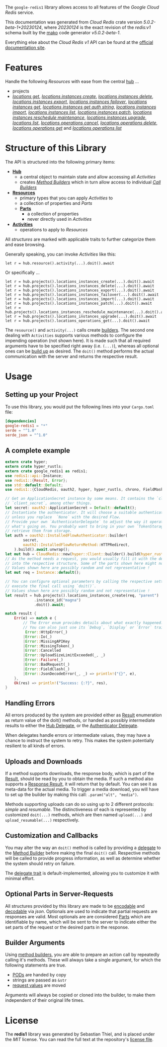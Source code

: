 <!---
DO NOT EDIT !
This file was generated automatically from 'src/generator/templates/api/README.md.mako'
DO NOT EDIT !
-->
The `google-redis1` library allows access to all features of the *Google Cloud Redis* service.

This documentation was generated from *Cloud Redis* crate version *5.0.2-beta-1+20230124*, where *20230124* is the exact revision of the *redis:v1* schema built by the [mako](http://www.makotemplates.org/) code generator *v5.0.2-beta-1*.

Everything else about the *Cloud Redis* *v1* API can be found at the
[official documentation site](https://cloud.google.com/memorystore/docs/redis/).
# Features

Handle the following *Resources* with ease from the central [hub](https://docs.rs/google-redis1/5.0.2-beta-1+20230124/google_redis1/CloudRedis) ... 

* projects
 * [*locations get*](https://docs.rs/google-redis1/5.0.2-beta-1+20230124/google_redis1/api::ProjectLocationGetCall), [*locations instances create*](https://docs.rs/google-redis1/5.0.2-beta-1+20230124/google_redis1/api::ProjectLocationInstanceCreateCall), [*locations instances delete*](https://docs.rs/google-redis1/5.0.2-beta-1+20230124/google_redis1/api::ProjectLocationInstanceDeleteCall), [*locations instances export*](https://docs.rs/google-redis1/5.0.2-beta-1+20230124/google_redis1/api::ProjectLocationInstanceExportCall), [*locations instances failover*](https://docs.rs/google-redis1/5.0.2-beta-1+20230124/google_redis1/api::ProjectLocationInstanceFailoverCall), [*locations instances get*](https://docs.rs/google-redis1/5.0.2-beta-1+20230124/google_redis1/api::ProjectLocationInstanceGetCall), [*locations instances get auth string*](https://docs.rs/google-redis1/5.0.2-beta-1+20230124/google_redis1/api::ProjectLocationInstanceGetAuthStringCall), [*locations instances import*](https://docs.rs/google-redis1/5.0.2-beta-1+20230124/google_redis1/api::ProjectLocationInstanceImportCall), [*locations instances list*](https://docs.rs/google-redis1/5.0.2-beta-1+20230124/google_redis1/api::ProjectLocationInstanceListCall), [*locations instances patch*](https://docs.rs/google-redis1/5.0.2-beta-1+20230124/google_redis1/api::ProjectLocationInstancePatchCall), [*locations instances reschedule maintenance*](https://docs.rs/google-redis1/5.0.2-beta-1+20230124/google_redis1/api::ProjectLocationInstanceRescheduleMaintenanceCall), [*locations instances upgrade*](https://docs.rs/google-redis1/5.0.2-beta-1+20230124/google_redis1/api::ProjectLocationInstanceUpgradeCall), [*locations list*](https://docs.rs/google-redis1/5.0.2-beta-1+20230124/google_redis1/api::ProjectLocationListCall), [*locations operations cancel*](https://docs.rs/google-redis1/5.0.2-beta-1+20230124/google_redis1/api::ProjectLocationOperationCancelCall), [*locations operations delete*](https://docs.rs/google-redis1/5.0.2-beta-1+20230124/google_redis1/api::ProjectLocationOperationDeleteCall), [*locations operations get*](https://docs.rs/google-redis1/5.0.2-beta-1+20230124/google_redis1/api::ProjectLocationOperationGetCall) and [*locations operations list*](https://docs.rs/google-redis1/5.0.2-beta-1+20230124/google_redis1/api::ProjectLocationOperationListCall)




# Structure of this Library

The API is structured into the following primary items:

* **[Hub](https://docs.rs/google-redis1/5.0.2-beta-1+20230124/google_redis1/CloudRedis)**
    * a central object to maintain state and allow accessing all *Activities*
    * creates [*Method Builders*](https://docs.rs/google-redis1/5.0.2-beta-1+20230124/google_redis1/client::MethodsBuilder) which in turn
      allow access to individual [*Call Builders*](https://docs.rs/google-redis1/5.0.2-beta-1+20230124/google_redis1/client::CallBuilder)
* **[Resources](https://docs.rs/google-redis1/5.0.2-beta-1+20230124/google_redis1/client::Resource)**
    * primary types that you can apply *Activities* to
    * a collection of properties and *Parts*
    * **[Parts](https://docs.rs/google-redis1/5.0.2-beta-1+20230124/google_redis1/client::Part)**
        * a collection of properties
        * never directly used in *Activities*
* **[Activities](https://docs.rs/google-redis1/5.0.2-beta-1+20230124/google_redis1/client::CallBuilder)**
    * operations to apply to *Resources*

All *structures* are marked with applicable traits to further categorize them and ease browsing.

Generally speaking, you can invoke *Activities* like this:

```Rust,ignore
let r = hub.resource().activity(...).doit().await
```

Or specifically ...

```ignore
let r = hub.projects().locations_instances_create(...).doit().await
let r = hub.projects().locations_instances_delete(...).doit().await
let r = hub.projects().locations_instances_export(...).doit().await
let r = hub.projects().locations_instances_failover(...).doit().await
let r = hub.projects().locations_instances_import(...).doit().await
let r = hub.projects().locations_instances_patch(...).doit().await
let r = hub.projects().locations_instances_reschedule_maintenance(...).doit().await
let r = hub.projects().locations_instances_upgrade(...).doit().await
let r = hub.projects().locations_operations_get(...).doit().await
```

The `resource()` and `activity(...)` calls create [builders][builder-pattern]. The second one dealing with `Activities` 
supports various methods to configure the impending operation (not shown here). It is made such that all required arguments have to be 
specified right away (i.e. `(...)`), whereas all optional ones can be [build up][builder-pattern] as desired.
The `doit()` method performs the actual communication with the server and returns the respective result.

# Usage

## Setting up your Project

To use this library, you would put the following lines into your `Cargo.toml` file:

```toml
[dependencies]
google-redis1 = "*"
serde = "^1.0"
serde_json = "^1.0"
```

## A complete example

```Rust
extern crate hyper;
extern crate hyper_rustls;
extern crate google_redis1 as redis1;
use redis1::api::Instance;
use redis1::{Result, Error};
use std::default::Default;
use redis1::{CloudRedis, oauth2, hyper, hyper_rustls, chrono, FieldMask};

// Get an ApplicationSecret instance by some means. It contains the `client_id` and 
// `client_secret`, among other things.
let secret: oauth2::ApplicationSecret = Default::default();
// Instantiate the authenticator. It will choose a suitable authentication flow for you, 
// unless you replace  `None` with the desired Flow.
// Provide your own `AuthenticatorDelegate` to adjust the way it operates and get feedback about 
// what's going on. You probably want to bring in your own `TokenStorage` to persist tokens and
// retrieve them from storage.
let auth = oauth2::InstalledFlowAuthenticator::builder(
        secret,
        oauth2::InstalledFlowReturnMethod::HTTPRedirect,
    ).build().await.unwrap();
let mut hub = CloudRedis::new(hyper::Client::builder().build(hyper_rustls::HttpsConnectorBuilder::new().with_native_roots().https_or_http().enable_http1().enable_http2().build()), auth);
// As the method needs a request, you would usually fill it with the desired information
// into the respective structure. Some of the parts shown here might not be applicable !
// Values shown here are possibly random and not representative !
let mut req = Instance::default();

// You can configure optional parameters by calling the respective setters at will, and
// execute the final call using `doit()`.
// Values shown here are possibly random and not representative !
let result = hub.projects().locations_instances_create(req, "parent")
             .instance_id("magna")
             .doit().await;

match result {
    Err(e) => match e {
        // The Error enum provides details about what exactly happened.
        // You can also just use its `Debug`, `Display` or `Error` traits
         Error::HttpError(_)
        |Error::Io(_)
        |Error::MissingAPIKey
        |Error::MissingToken(_)
        |Error::Cancelled
        |Error::UploadSizeLimitExceeded(_, _)
        |Error::Failure(_)
        |Error::BadRequest(_)
        |Error::FieldClash(_)
        |Error::JsonDecodeError(_, _) => println!("{}", e),
    },
    Ok(res) => println!("Success: {:?}", res),
}

```
## Handling Errors

All errors produced by the system are provided either as [Result](https://docs.rs/google-redis1/5.0.2-beta-1+20230124/google_redis1/client::Result) enumeration as return value of
the doit() methods, or handed as possibly intermediate results to either the 
[Hub Delegate](https://docs.rs/google-redis1/5.0.2-beta-1+20230124/google_redis1/client::Delegate), or the [Authenticator Delegate](https://docs.rs/yup-oauth2/*/yup_oauth2/trait.AuthenticatorDelegate.html).

When delegates handle errors or intermediate values, they may have a chance to instruct the system to retry. This 
makes the system potentially resilient to all kinds of errors.

## Uploads and Downloads
If a method supports downloads, the response body, which is part of the [Result](https://docs.rs/google-redis1/5.0.2-beta-1+20230124/google_redis1/client::Result), should be
read by you to obtain the media.
If such a method also supports a [Response Result](https://docs.rs/google-redis1/5.0.2-beta-1+20230124/google_redis1/client::ResponseResult), it will return that by default.
You can see it as meta-data for the actual media. To trigger a media download, you will have to set up the builder by making
this call: `.param("alt", "media")`.

Methods supporting uploads can do so using up to 2 different protocols: 
*simple* and *resumable*. The distinctiveness of each is represented by customized 
`doit(...)` methods, which are then named `upload(...)` and `upload_resumable(...)` respectively.

## Customization and Callbacks

You may alter the way an `doit()` method is called by providing a [delegate](https://docs.rs/google-redis1/5.0.2-beta-1+20230124/google_redis1/client::Delegate) to the 
[Method Builder](https://docs.rs/google-redis1/5.0.2-beta-1+20230124/google_redis1/client::CallBuilder) before making the final `doit()` call. 
Respective methods will be called to provide progress information, as well as determine whether the system should 
retry on failure.

The [delegate trait](https://docs.rs/google-redis1/5.0.2-beta-1+20230124/google_redis1/client::Delegate) is default-implemented, allowing you to customize it with minimal effort.

## Optional Parts in Server-Requests

All structures provided by this library are made to be [encodable](https://docs.rs/google-redis1/5.0.2-beta-1+20230124/google_redis1/client::RequestValue) and 
[decodable](https://docs.rs/google-redis1/5.0.2-beta-1+20230124/google_redis1/client::ResponseResult) via *json*. Optionals are used to indicate that partial requests are responses 
are valid.
Most optionals are are considered [Parts](https://docs.rs/google-redis1/5.0.2-beta-1+20230124/google_redis1/client::Part) which are identifiable by name, which will be sent to 
the server to indicate either the set parts of the request or the desired parts in the response.

## Builder Arguments

Using [method builders](https://docs.rs/google-redis1/5.0.2-beta-1+20230124/google_redis1/client::CallBuilder), you are able to prepare an action call by repeatedly calling it's methods.
These will always take a single argument, for which the following statements are true.

* [PODs][wiki-pod] are handed by copy
* strings are passed as `&str`
* [request values](https://docs.rs/google-redis1/5.0.2-beta-1+20230124/google_redis1/client::RequestValue) are moved

Arguments will always be copied or cloned into the builder, to make them independent of their original life times.

[wiki-pod]: http://en.wikipedia.org/wiki/Plain_old_data_structure
[builder-pattern]: http://en.wikipedia.org/wiki/Builder_pattern
[google-go-api]: https://github.com/google/google-api-go-client

# License
The **redis1** library was generated by Sebastian Thiel, and is placed 
under the *MIT* license.
You can read the full text at the repository's [license file][repo-license].

[repo-license]: https://github.com/Byron/google-apis-rsblob/main/LICENSE.md

